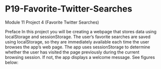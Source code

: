 # P19-Favorite-Twitter-Searches
Module 11 Project 4 (Favorite Twitter Searches)

Preface
In this project you will be creating a webpage that stores data using localStorage and sessionStorage. The user’s favorite searches are saved using localStorage, so they are immediately available each time the user browses the app’s web page. The app uses sessionStorage to determine whether the user has visited the page previously during the current browsing session. If not, the app displays a welcome message. See figures below:
